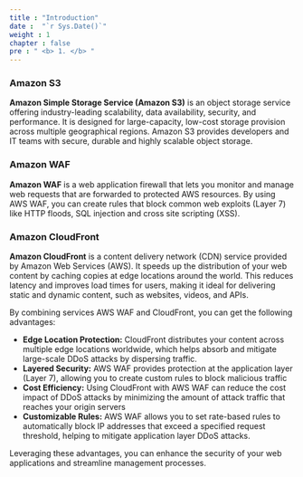 ```yaml
---
title : "Introduction"
date :  "`r Sys.Date()`" 
weight : 1 
chapter : false
pre : " <b> 1. </b> "
---
```

### Amazon S3
**Amazon Simple Storage Service (Amazon S3)** is an object storage service offering industry-leading scalability, data availability, security, and performance. It is designed for large-capacity, low-cost storage provision across multiple geographical regions. Amazon S3 provides developers and IT teams with secure, durable and highly scalable object storage.

### Amazon WAF
**Amazon WAF** is a web application firewall that lets you monitor and manage web requests that are forwarded to protected AWS resources. By using AWS WAF, you can create rules that block common web exploits (Layer 7) like HTTP floods, SQL injection and cross site scripting (XSS).

### Amazon CloudFront
**Amazon CloudFront** is a content delivery network (CDN) service provided by Amazon Web Services (AWS). It speeds up the distribution of your web content by caching copies at edge locations around the world. This reduces latency and improves load times for users, making it ideal for delivering static and dynamic content, such as websites, videos, and APIs.

By combining services AWS WAF and CloudFront, you can get the following advantages: 
- **Edge Location Protection:** CloudFront distributes your content across multiple edge locations worldwide, which helps absorb and mitigate large-scale DDoS attacks by dispersing traffic.
- **Layered Security:** AWS WAF provides protection at the application layer (Layer 7), allowing you to create custom rules to block malicious traffic
- **Cost Efficiency:** Using CloudFront with AWS WAF can reduce the cost impact of DDoS attacks by minimizing the amount of attack traffic that reaches your origin servers
- **Customizable Rules:** AWS WAF allows you to set rate-based rules to automatically block IP addresses that exceed a specified request threshold, helping to mitigate application layer DDoS attacks.
  
Leveraging these advantages, you can enhance the security of your web applications and streamline management processes.
